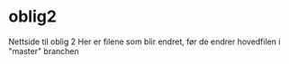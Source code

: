 # oblig2
Nettside til oblig 2
Her er filene som blir endret, før de endrer hovedfilen i "master" branchen
